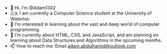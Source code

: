 - 👋 Hi, I’m @Adam1302
- :canada:  I am currently a Computer Science student at the University of Waterloo
- 👀 I’m interested in learning about the vast and deep world of computer programming.
- 🌱 I’m currently about HTML, CSS, and JavaScript, and am planning on learning about Data Structures and Algorithms in the upcoming months.
- 📫 How to reach me: Email adam.abdulhamid@outlook.com

<!---
Adam1302/Adam1302 is a ✨ special ✨ repository because its `README.md` (this file) appears on your GitHub profile.
You can click the Preview link to take a look at your changes.
--->
